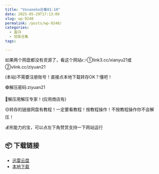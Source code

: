 ```yaml
---
title: "Vovaneko合集01-10"
date: 2025-05-29T17:13:09
slug: wp-9240
permalink: /posts/wp-9240/
categories:
  - 盖📺
  - 恰饭合集
tags:

---
```


如果两个网盘都没有资源了，看这个网站👉①link3.cc/xianyu21或②vlink.cc/ziyuan21

(本站)不需要注册账号！直接点本地下载转存OK？懂吧！

🟢解压密码:ziyuan21

🔵解压用解压专家！(应用商店有)

🟡转存的链接网盘有教程！一定要看教程！按教程操作！不按教程操作你不会解压！

💰🈶能力的宝，可以点左下角赞赏支持一下网站运行

## 📦 下载链接
- [迅雷云盘](https://blziyuan21.com/pay-download/9240?key=406cfb6995&down_id=0)
- [本地下载](https://blziyuan21.com/pay-download/9240?key=406cfb6995&down_id=1)

